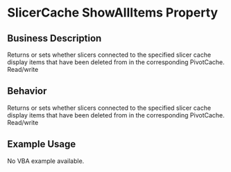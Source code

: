 # SlicerCache ShowAllItems Property

## Business Description
Returns or sets whether slicers connected to the specified slicer cache display items that have been deleted from in the corresponding PivotCache. Read/write

## Behavior
Returns or sets whether slicers connected to the specified slicer cache display items that have been deleted from in the corresponding PivotCache. Read/write

## Example Usage
No VBA example available.